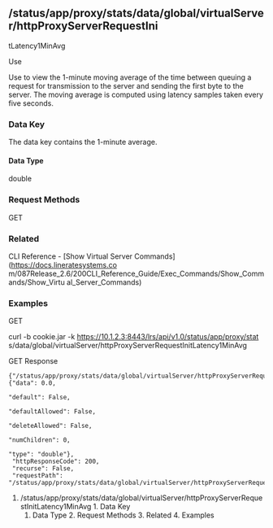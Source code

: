 ## /status/app/proxy/stats/data/global/virtualServer/httpProxyServerRequestIni
tLatency1MinAvg

Use

Use to view the 1-minute moving average of the time between queuing a request
for transmission to the server and sending the first byte to the server. The
moving average is computed using latency samples taken every five seconds.

### Data Key

The data key contains the 1-minute average.

#### Data Type

double

### Request Methods

GET

### Related

CLI Reference - [Show Virtual Server Commands](https://docs.lineratesystems.co
m/087Release_2.6/200CLI_Reference_Guide/Exec_Commands/Show_Commands/Show_Virtu
al_Server_Commands)

### Examples

GET

curl -b cookie.jar -k https://10.1.2.3:8443/lrs/api/v1.0/status/app/proxy/stat
s/data/global/virtualServer/httpProxyServerRequestInitLatency1MinAvg

GET Response

    
    
    {"/status/app/proxy/stats/data/global/virtualServer/httpProxyServerRequestInitLatency1MinAvg": {"data": 0.0,
                                                                                                  "default": False,
                                                                                                  "defaultAllowed": False,
                                                                                                  "deleteAllowed": False,
                                                                                                  "numChildren": 0,
                                                                                                  "type": "double"},
     "httpResponseCode": 200,
     "recurse": False,
     "requestPath": "/status/app/proxy/stats/data/global/virtualServer/httpProxyServerRequestInitLatency1MinAvg"}
    

  1. /status/app/proxy/stats/data/global/virtualServer/httpProxyServerRequestInitLatency1MinAvg
    1. Data Key
      1. Data Type
    2. Request Methods
    3. Related
    4. Examples

